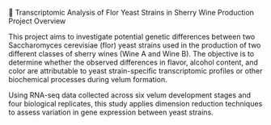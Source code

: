 🧬 Transcriptomic Analysis of Flor Yeast Strains in Sherry Wine Production
Project Overview

This project aims to investigate potential genetic differences between two Saccharomyces cerevisiae (flor) yeast strains used in the production of 
two different classes of sherry wines (Wine A and Wine B). The objective is to determine whether the observed differences in flavor, alcohol content, 
and color are attributable to yeast strain-specific transcriptomic profiles or other biochemical processes during velum formation.

Using RNA-seq data collected across six velum development stages and four biological replicates, this study applies dimension reduction techniques 
to assess variation in gene expression between yeast strains.
